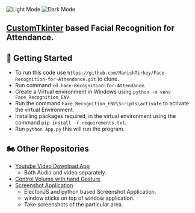 ![Light Mode](https://github.com/ManishTirkey/Face-Recognition-for-Attendance-/blob/main/public/Project%20ScreenShots/Screenshot%20(67).png)
![Dark Mode](https://github.com/ManishTirkey/Face-Recognition-for-Attendance-/blob/main/public/Project%20ScreenShots/Screenshot%20(66).png) 


## [CustomTkinter](https://customtkinter.tomschimansky.com/documentation/) based Facial Recognition for Attendance.
## :seedling: Getting Started

+ To run this code use `https://github.com/ManishTirkey/Face-Recognition-for-Attendance.git` to clone.
+ Run command `cd Face-Recognition-for-Attendance`.
+ Create a Virtual environment in Windows using `python -m venv Face_Recognition_ENV`
+ Run the command `Face_Recognition_ENV\Scripts\activate` to activate the virtual Environment.
+ Installing packages required, in the virtual environment using the command `pip install -r requirements.txt`.
+ Run `python App.py` this will run the program.

## :motorcycle: Other Repositories
- [Youtube Video Download App](https://github.com/ManishTirkey/Download_youtube_Videos)
  - Both Audio and video separately.
- [Control Volume with hand Gesture](https://github.com/ManishTirkey/Volume_control_opencv)
- [Screenshot Application](https://github.com/ManishTirkey/ScreenShot)
  - ElectonJS and python based Screenshot Application.
  - window sticks on top of window application.
  - Take screenshots of the particular area.
